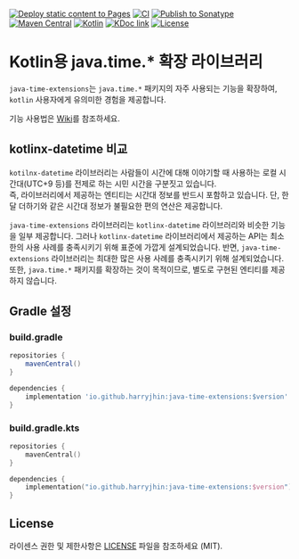 [![Deploy static content to Pages](https://github.com/HarryJhin/java-time-extensions/actions/workflows/static.yml/badge.svg)](https://github.com/HarryJhin/java-time-extensions/actions/workflows/static.yml)
[![CI](https://github.com/HarryJhin/java-time-extensions/actions/workflows/ci.yml/badge.svg)](https://github.com/HarryJhin/java-time-extensions/actions/workflows/ci.yml)
[![Publish to Sonatype](https://github.com/HarryJhin/java-time-extensions/actions/workflows/publish.yml/badge.svg)](https://github.com/HarryJhin/java-time-extensions/actions/workflows/publish.yml)
[![Maven Central](https://img.shields.io/maven-central/v/io.github.harryjhin/java-time-extensions.svg?label=Maven%20Central)](https://central.sonatype.com/artifact/io.github.harryjhin/java-time-extensions)
[![Kotlin](https://img.shields.io/badge/kotlin-2.0.0-blue.svg?logo=kotlin)](http://kotlinlang.org)
[![KDoc link](https://img.shields.io/badge/API_reference-KDoc-blue)](https://harryjhin.github.io/java-time-extensions/)
[![License](https://img.shields.io/github/license/HarryJhin/java-time-extensions)](https://opensource.org/licenses/MIT)

# Kotlin용 java.time.* 확장 라이브러리

`java-time-extensions`는 `java.time.*` 패키지의 자주 사용되는 기능을 확장하여, `kotlin` 사용자에게 유의미한 경험을 제공합니다.

기능 사용법은 [Wiki](https://github.com/HarryJhin/java-time-extensions/wiki)를 참조하세요.

## kotlinx-datetime 비교

`kotilnx-datetime` 라이브러리는 사람들이 시간에 대해 이야기할 때 사용하는 로컬 시간대(UTC+9 등)를 전제로 하는 시민 시간을 구분짓고 있습니다.  
즉, 라이브러리에서 제공하는 엔티티는 시간대 정보를 반드시 포함하고 있습니다.
단, 한 달 더하기와 같은 시간대 정보가 불필요한 편의 연산은 제공합니다.

`java-time-extensions` 라이브러리는 `kotlinx-datetime` 라이브러리와 비슷한 기능을 일부 제공합니다.
그러나 `kotlinx-datetime` 라이브러리에서 제공하는 API는 최소한의 사용 사례를 충족시키기 위해 표준에 가깝게 설계되었습니다.
반면, `java-time-extensions` 라이브러리는 최대한 많은 사용 사례를 충족시키기 위해 설계되었습니다.
또한, `java.time.*` 패키지를 확장하는 것이 목적이므로, 별도로 구현된 엔티티를 제공하지 않습니다.

## Gradle 설정

### build.gradle

```groovy
repositories {
    mavenCentral()
}

dependencies {
    implementation 'io.github.harryjhin:java-time-extensions:$version'
}
```

### build.gradle.kts

```kotlin
repositories {
    mavenCentral()
}

dependencies {
    implementation("io.github.harryjhin:java-time-extensions:$version")
}
```

## License

라이센스 권한 및 제한사항은 [LICENSE](LICENSE) 파일을 참조하세요 (MIT).